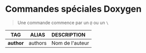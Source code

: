 # Commandes spéciales Doxygen

> Une commande commence par un `@` ou un `\`

|TAG|ALIAS|DESCRIPTION|
|:--:|:--:|:--|
|**author**|authors|Nom de l'auteur|
